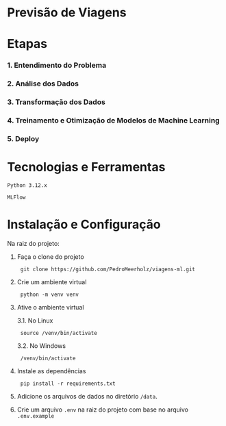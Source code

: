 # Previsão de Viagens

# Etapas
### 1. Entendimento do Problema
### 2. Análise dos Dados
### 3. Transformação dos Dados
### 4. Treinamento e Otimização de Modelos de Machine Learning
### 5. Deploy

# Tecnologias e Ferramentas
`Python 3.12.x`

`MLFlow`

# Instalação e Configuração

Na raiz do projeto:
1. Faça o clone do projeto

        git clone https://github.com/PedroMeerholz/viagens-ml.git

2. Crie um ambiente virtual

        python -m venv venv

3. Ative o ambiente virtual

    3.1. No Linux

        source /venv/bin/activate

    3.2. No Windows

        /venv/bin/activate

4. Instale as dependências

        pip install -r requirements.txt

5. Adicione os arquivos de dados no diretório `/data`.

6. Crie um arquivo `.env` na raiz do projeto com base no arquivo `.env.example`